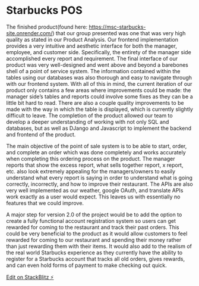 # Starbucks POS

The finished product(found here: https://msc-starbucks-site.onrender.com/) that our group presented was one that was very high quality as stated in our Product Analysis. Our frontend implementation provides a very intuitive and aesthetic interface for both the manager, employee, and customer side. Specifically, the entirety of the manager side accomplished every report and requirement. The final interface of our product was very well-designed and went above and beyond a barebones shell of a point of service system.  The information contained within the tables using our databases was also thorough and easy to navigate through with our frontend system. With all of this in mind, the current iteration of our product only contains a few areas where improvements could be made: the manager side’s tables and reports could involve some fixes as they can be a little bit hard to read. There are also a couple quality improvements to be made with the way in which the table is displayed, which is currently slightly difficult to leave. The completion of the product allowed our team to develop a deeper understanding of working with not only SQL and databases, but as well as DJango and Javascript to implement the backend and frontend of the product.

The main objective of the point of sale system is to be able to start, order, and complete an order which was done completely and works accurately when completing this ordering process on the product. The manager reports that show the excess report, what sells together report, x report, etc. also look extremely appealing for the managers/owners to easily understand what every report is saying in order to understand what is going correctly, incorrectly, and how to improve their restaurant. The APIs are also very well implemented as our weather, google OAuth, and translate APIs work exactly as a user would expect. This leaves us with essentially no features that we could improve.

A major step for version 2.0 of the project would be to add the option to create a fully functional account registration system so users can get rewarded for coming to the restaurant and track their past orders. This could be very beneficial to the product as it would allow customers to feel rewarded for coming to our restaurant and spending their money rather than just rewarding them with their items. It would also add to the realism of the real world Starbucks experience as they currently have the ability to register for a Starbucks account that tracks all old orders, gives rewards, and can even hold forms of payment to make checking out quick.


[Edit on StackBlitz ⚡️](https://stackblitz.com/edit/react-ts-nawxkj)
